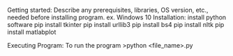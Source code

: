 Getting started:
     Describe any prerequisites, libraries, OS version, etc., needed before installing program.
ex. Windows 10
Installation:
     install python software 
     pip install tkinter
     pip install urllib3
     pip install bs4 
     pip install nltk
     pip install matlabplot


Executing Program:
      To run the program 
        >python <file_name>.py
